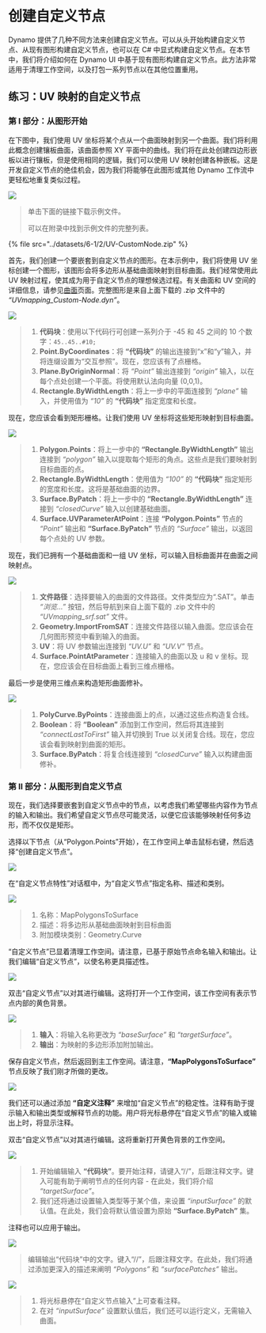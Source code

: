 # 创建自定义节点

Dynamo 提供了几种不同方法来创建自定义节点。可以从头开始构建自定义节点、从现有图形构建自定义节点，也可以在 C# 中显式构建自定义节点。在本节中，我们将介绍如何在 Dynamo UI 中基于现有图形构建自定义节点。此方法非常适用于清理工作空间，以及打包一系列节点以在其他位置重用。

## 练习：UV 映射的自定义节点

### 第 I 部分：从图形开始

在下图中，我们使用 UV 坐标将某个点从一个曲面映射到另一个曲面。我们将利用此概念创建镶板曲面，该曲面参照 XY 平面中的曲线。我们将在此处创建四边形嵌板以进行镶板，但是使用相同的逻辑，我们可以使用 UV 映射创建各种嵌板。这是开发自定义节点的绝佳机会，因为我们将能够在此图形或其他 Dynamo 工作流中更轻松地重复类似过程。

![](../images/6-1/2/customnodeforuvmappingptI-01.jpg)

> 单击下面的链接下载示例文件。
>
> 可以在附录中找到示例文件的完整列表。

{% file src="../datasets/6-1/2/UV-CustomNode.zip" %}

首先，我们创建一个要嵌套到自定义节点的图形。在本示例中，我们将使用 UV 坐标创建一个图形，该图形会将多边形从基础曲面映射到目标曲面。我们经常使用此 UV 映射过程，使其成为用于自定义节点的理想候选过程。有关曲面和 UV 空间的详细信息，请参见[曲面](../../5\_essential\_nodes\_and\_concepts/5-2\_geometry-for-computational-design/5-surfaces.md)页面。完整图形是来自上面下载的 .zip 文件中的 _“UVmapping_Custom-Node.dyn”_。

![](../images/6-1/2/customnodeforuvmappingptI-02.jpg)

> 1. **代码块**：使用以下代码行可创建一系列介于 -45 和 45 之间的 10 个数字：`45..45..#10;`
> 2. **Point.ByCoordinates**：将 **“代码块”** 的输出连接到“x”和“y”输入，并将连缀设置为“交互参照”。现在，您应该有了点栅格。
> 3. **Plane.ByOriginNormal**：将 _“Point”_ 输出连接到 _“origin”_ 输入，以在每个点处创建一个平面。将使用默认法向向量 (0,0,1)。
> 4. **Rectangle.ByWidthLength**：将上一步中的平面连接到 _“plane”_ 输入，并使用值为 _“10”_ 的 **“代码块”** 指定宽度和长度。

现在，您应该会看到矩形栅格。让我们使用 UV 坐标将这些矩形映射到目标曲面。

![](../images/6-1/2/customnodeforuvmappingptI-03.jpg)

> 1. **Polygon.Points**：将上一步中的 **“Rectangle.ByWidthLength”** 输出连接到 _“polygon”_ 输入以提取每个矩形的角点。这些点是我们要映射到目标曲面的点。
> 2. **Rectangle.ByWidthLength**：使用值为 _“100”_ 的 **“代码块”** 指定矩形的宽度和长度。这将是基础曲面的边界。
> 3. **Surface.ByPatch**：将上一步中的 **“Rectangle.ByWidthLength”** 连接到 _“closedCurve”_ 输入以创建基础曲面。
> 4. **Surface.UVParameterAtPoint**：连接 **“Polygon.Points”** 节点的 _“Point”_ 输出和 **“Surface.ByPatch”** 节点的 _“Surface”_ 输出，以返回每个点处的 UV 参数。

现在，我们已拥有一个基础曲面和一组 UV 坐标，可以输入目标曲面并在曲面之间映射点。

![](../images/6-1/2/customnodeforuvmappingptI-04.jpg)

> 1. **文件路径**：选择要输入的曲面的文件路径。文件类型应为“.SAT”。单击 _“浏览...”_ 按钮，然后导航到来自上面下载的 .zip 文件中的 _“UVmapping_srf.sat”_ 文件。
> 2. **Geometry.ImportFromSAT**：连接文件路径以输入曲面。您应该会在几何图形预览中看到输入的曲面。
> 3. **UV**：将 UV 参数输出连接到 _“UV.U”_ 和 _“UV.V”_ 节点。
> 4. **Surface.PointAtParameter**：连接输入的曲面以及 u 和 v 坐标。现在，您应该会在目标曲面上看到三维点栅格。

最后一步是使用三维点来构造矩形曲面修补。

![](../images/6-1/2/customnodeforuvmappingptI-05.jpg)

> 1. **PolyCurve.ByPoints**：连接曲面上的点，以通过这些点构造复合线。
> 2. **Boolean**：将 **“Boolean”** 添加到工作空间，然后将其连接到 _“connectLastToFirst”_ 输入并切换到 True 以关闭复合线。现在，您应该会看到映射到曲面的矩形。
> 3. **Surface.ByPatch**：将复合线连接到 _“closedCurve”_ 输入以构建曲面修补。

### 第 II 部分：从图形到自定义节点

现在，我们选择要嵌套到自定义节点中的节点，以考虑我们希望哪些内容作为节点的输入和输出。我们希望自定义节点尽可能灵活，以便它应该能够映射任何多边形，而不仅仅是矩形。

选择以下节点（从“Polygon.Points”开始），在工作空间上单击鼠标右键，然后选择“创建自定义节点”。

![](../images/6-1/2/customnodeforuvmappingptII-01.jpg)

在“自定义节点特性”对话框中，为“自定义节点”指定名称、描述和类别。

![](../images/6-1/2/customnodeforuvmappingptII-02.jpg)

> 1. 名称：MapPolygonsToSurface
> 2. 描述：将多边形从基础曲面映射到目标曲面
> 3. 附加模块类别：Geometry.Curve

“自定义节点”已显着清理工作空间。请注意，已基于原始节点命名输入和输出。让我们编辑“自定义节点”，以使名称更具描述性。

![](../images/6-1/2/customnodeforuvmappingptII-03.jpg)

双击“自定义节点”以对其进行编辑。这将打开一个工作空间，该工作空间有表示节点内部的黄色背景。

![](../images/6-1/2/customnodeforuvmappingptII-04.jpg)

> 1. **输入**：将输入名称更改为 _“baseSurface”_ 和 _“targetSurface”_。
> 2. **输出**：为映射的多边形添加附加输出。

保存自定义节点，然后返回到主工作空间。请注意，**“MapPolygonsToSurface”** 节点反映了我们刚才所做的更改。

![](../images/6-1/2/customnodeforuvmappingptII-05.jpg)

我们还可以通过添加 **“自定义注释”** 来增加“自定义节点”的稳定性。注释有助于提示输入和输出类型或解释节点的功能。用户将光标悬停在“自定义节点”的输入或输出上时，将显示注释。

双击“自定义节点”以对其进行编辑。这将重新打开黄色背景的工作空间。

![](../images/6-1/2/customnodeforuvmappingptII-06.jpg)

> 1. 开始编辑输入 **“代码块”**。要开始注释，请键入“//”，后跟注释文字。键入可能有助于阐明节点的任何内容 - 在此处，我们将介绍 _“targetSurface”_。
> 2. 我们还将通过设置输入类型等于某个值，来设置 _“inputSurface”_ 的默认值。在此处，我们会将默认值设置为原始 **“Surface.ByPatch”** 集。

注释也可以应用于输出。

![](../images/6-1/2/customnodeforuvmappingptII-07.jpg)

> 编辑输出“代码块”中的文字。键入“//”，后跟注释文字。在此处，我们将通过添加更深入的描述来阐明 _“Polygons”_ 和 _“surfacePatches”_ 输出。

![](../images/6-1/2/customnodeforuvmappingptII-08.jpg)

> 1. 将光标悬停在“自定义节点输入”上可查看注释。
> 2. 在对 _“inputSurface”_ 设置默认值后，我们还可以运行定义，无需输入曲面。
